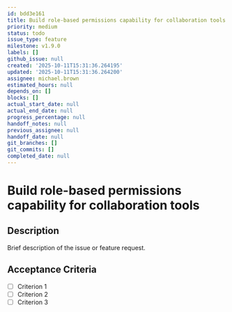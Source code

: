 ```yaml
---
id: bdd3e161
title: Build role-based permissions capability for collaboration tools
priority: medium
status: todo
issue_type: feature
milestone: v1.9.0
labels: []
github_issue: null
created: '2025-10-11T15:31:36.264195'
updated: '2025-10-11T15:31:36.264200'
assignee: michael.brown
estimated_hours: null
depends_on: []
blocks: []
actual_start_date: null
actual_end_date: null
progress_percentage: null
handoff_notes: null
previous_assignee: null
handoff_date: null
git_branches: []
git_commits: []
completed_date: null
---
```


# Build role-based permissions capability for collaboration tools

## Description

Brief description of the issue or feature request.

## Acceptance Criteria

- [ ] Criterion 1
- [ ] Criterion 2
- [ ] Criterion 3